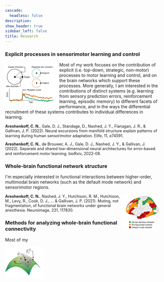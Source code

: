 ```yaml
---
cascade:
  headless: false
description: 
show_header: true
sidebar_left: false
title: Research
---
```


### Explicit processes in sensorimotor learning and control

<img align="left" width="35%" src="fig_learning.png">

Most of my work focuses on the contribution of explicit (i.e. top-down, strategic, non-motor) processes to motor learning and control, and on the brain networks which support these processes. More generally, I am interested in the contributions of distinct systems (e.g. learning from sensory prediction errors, reinforcement learning, episodic memory) to different facets of performance, and in the ways the differential recruitment of these systems contributes to individual differences in learning.

<p style="line-height:120%; font-size:90%;"><b>Areshenkoff, C. N.</b>, Gale, D. J., Standage, D., Nashed, J. Y., Flanagan, J. R., & Gallivan, J. P. (2022). Neural excursions from manifold structure explain patterns of learning during human sensorimotor adaptation. Elife, 11, e74591.</font>

<p style="line-height:120%; font-size:90%;"><b>Areshenkoff, C. N.</b>, de Brouwer, A. J., Gale, D. J., Nashed, J. Y., & Gallivan, J. (2022). Separate and shared low-dimensional neural architectures for error-based and reinforcement motor learning. bioRxiv, 2022-08.</font>

### Whole-brain functional network structure

I'm especially interested in functional interactions between higher-order, multimodal brain networks (such as the default mode network) and sensorimotor regions.

<img align="right" width="25%" src="fig_network.png">

<p style="line-height:120%; font-size:90%;"><b>Areshenkoff, C. N.</b>, Nashed, J. Y., Hutchison, R. M., Hutchison, M., Levy, R., Cook, D. J., ... & Gallivan, J. P. (2021). Muting, not fragmentation, of functional brain networks under general anesthesia. Neuroimage, 231, 117830.</font>


### Methods for analyzing whole-brain functional connectivity

Most of my 

<img align="left" width="25%" src="fig_spd.png">
